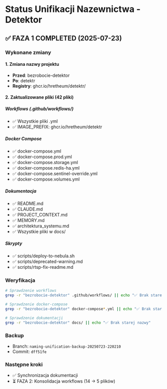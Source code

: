 # Status Unifikacji Nazewnictwa - Detektor

## ✅ FAZA 1 COMPLETED (2025-07-23)

### Wykonane zmiany

#### 1. Zmiana nazwy projektu
- **Przed**: bezrobocie-detektor
- **Po**: detektr
- **Registry**: ghcr.io/hretheum/detektr/

#### 2. Zaktualizowane pliki (42 pliki)

##### Workflows (.github/workflows/)
- ✅ Wszystkie pliki .yml
- ✅ IMAGE_PREFIX: ghcr.io/hretheum/detektr

##### Docker Compose
- ✅ docker-compose.yml
- ✅ docker-compose.prod.yml
- ✅ docker-compose.storage.yml
- ✅ docker-compose.redis-ha.yml
- ✅ docker-compose.sentinel-override.yml
- ✅ docker-compose.volumes.yml

##### Dokumentacja
- ✅ README.md
- ✅ CLAUDE.md
- ✅ PROJECT_CONTEXT.md
- ✅ MEMORY.md
- ✅ architektura_systemu.md
- ✅ Wszystkie pliki w docs/

##### Skrypty
- ✅ scripts/deploy-to-nebula.sh
- ✅ scripts/deprecated-warning.md
- ✅ scripts/rtsp-fix-readme.md

### Weryfikacja

```bash
# Sprawdzenie workflows
grep -r "bezrobocie-detektor" .github/workflows/ || echo "✅ Brak starej nazwy"

# Sprawdzenie docker-compose
grep -r "bezrobocie-detektor" docker-compose*.yml || echo "✅ Brak starej nazwy"

# Sprawdzenie dokumentacji
grep -r "bezrobocie-detektor" docs/ || echo "✅ Brak starej nazwy"
```

### Backup
- Branch: `naming-unification-backup-20250723-220210`
- Commit: `dff51fe`

### Następne kroki
- ✅ Synchronizacja dokumentacji
- ⏳ FAZA 2: Konsolidacja workflows (14 → 5 plików)
